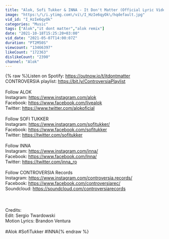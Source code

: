 ```yaml
---
title: "Alok, Sofi Tukker & INNA - It Don't Matter (Official Lyric Video)"
image: "https:\/\/i.ytimg.com\/vi\/I_HzIe6qyOk\/hqdefault.jpg"
vid_id: "I_HzIe6qyOk"
categories: "Music"
tags: ["Alok","it dont matter","alok remix"]
date: "2021-10-18T15:25:20+03:00"
vid_date: "2021-05-07T14:00:07Z"
duration: "PT2M50S"
viewcount: "13466397"
likeCount: "172363"
dislikeCount: "2390"
channel: "Alok"
---
```

{% raw %}Listen on Spotify: <a rel="nofollow" target="blank" href="https://outnow.io/t/itdontmatter">https://outnow.io/t/itdontmatter</a><br />CONTROVERSIA playlist: <a rel="nofollow" target="blank" href="https://bit.ly/ControversiaPlaylist">https://bit.ly/ControversiaPlaylist</a><br /><br />Follow ALOK <br />Instagram: <a rel="nofollow" target="blank" href="https://www.instagram.com/alok">https://www.instagram.com/alok</a><br />Facebook: <a rel="nofollow" target="blank" href="https://www.facebook.com/livealok">https://www.facebook.com/livealok</a><br />Twitter: <a rel="nofollow" target="blank" href="https://www.twitter.com/alokoficial">https://www.twitter.com/alokoficial</a><br /><br />Follow SOFI TUKKER<br />Instagram: <a rel="nofollow" target="blank" href="https://www.instagram.com/sofitukker/">https://www.instagram.com/sofitukker/</a><br />Facebook: <a rel="nofollow" target="blank" href="https://www.facebook.com/sofitukker">https://www.facebook.com/sofitukker</a><br />Twitter: <a rel="nofollow" target="blank" href="https://twitter.com/sofitukker">https://twitter.com/sofitukker</a><br /><br />Follow INNA<br />Instagram: <a rel="nofollow" target="blank" href="https://www.instagram.com/inna/">https://www.instagram.com/inna/</a><br />Facebook: <a rel="nofollow" target="blank" href="https://www.facebook.com/Inna/">https://www.facebook.com/Inna/</a><br />Twitter: <a rel="nofollow" target="blank" href="https://twitter.com/inna_ro">https://twitter.com/inna_ro</a><br /><br />Follow CONTROVERSIA Records <br />Instagram: <a rel="nofollow" target="blank" href="https://www.instagram.com/controversia.records/">https://www.instagram.com/controversia.records/</a><br />Facebook: <a rel="nofollow" target="blank" href="https://www.facebook.com/controversiarec/">https://www.facebook.com/controversiarec/</a><br />Soundcloud: <a rel="nofollow" target="blank" href="https://soundcloud.com/controversiarecords">https://soundcloud.com/controversiarecords</a><br /><br /><br /><br />Credits:<br />Edit: Sergio Twardowski<br />Motion Lyrics: Brandon Ventura<br /><br />#Alok #SofiTukker #INNA{% endraw %}
